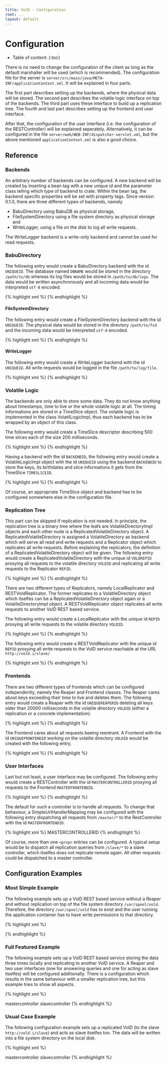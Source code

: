 ```yaml
---
title: VolD - Configuration
root: ..
layout: default
---
```



Configuration
=============

* Table of content:
{:toc}

There is no need to change the configuration of the client as long as the default marshaller will be used (which is recommended).
The configuration file for the server is `server/src/main/java/META-INF/applicationContext.xml`.
It will be explained in four parts.

The first part describes setting up the backends, where the physical data will be stored.
The second part describes the volatile logic interface on top of the backends.
The third part uses these interface to build up a replication tree.
The fourth and last part describes setting up the frontend and user interface.

After that, the configuration of the user interface (i.e. the configuration of the RESTController) will be explained seperately.
Alternatively, it can be configured in the file `server/web/WEB-INF/dispatcher-servlet.xml`, but the above mentioned `applicationContext.xml` is also a good choice.

Reference
---------

### Backends

An arbitrary number of backends can be configured.
A new backend will be created by inserting a bean tag with a new unique id and the parameter class telling which type of backend to crate.
Within the bean tag, the backend specific properties will be set with property tags.
Since version 0.1.0, there are three different types of backends, namely

- BabuDirectory using BabuDB as physical storage,
- FileSystemDirectory using a file system directory as physical storage and
- WriteLogger, using a file on the disk to log all write requests.

The WriteLogger backend is a write-only backend and cannot be used for read requests.

### BabuDirectory

The following entry would create a BabuDirectory backend with the id `UNIQUEID`.
The database named `DBNAME` would be stored in the directory `/path/to/db` whereas its log files would be stored in `/path/to/db/logs`.
The data would be written asynchronously and all incoming data would be interpreted `utf-8` encoded.
 
{% highlight xml %}
    <bean id="UNIQUEID" class="de.zib.vold.backend.BabuDirectory">
        <property name="databaseName" value="DBNAME" />
        <property name="dir" value="/path/to/db" />
        <property name="logDir" value="/path/to/db/logs" />
        <property name="sync" value="ASYNC" />
        <property name="enc" value="utf-8" />
    </bean>
{% endhighlight %}

#### FileSystemDirectory

The following entry would create a FileSystemDirectory backend with the id `UNIQUEID`.
The physical data would be stored in the directory `/path/to/fsd` and the incoming data would be interpreted `utf-8` encoded.

{% highlight xml %}
    <bean id="UNIQUEID" class="de.zib.vold.backend.FileSystemDirectory">
        <property name="rootPath" value="/path/to/fsd" />
        <property enc="utf-8" />
    </bean>
{% endhighlight %}

#### WriteLogger

The following entry would create a WriteLogger backend with the id `UNIQUEID`.
All write requests would be logged in the file `/path/to/log/file`.

{% highlight xml %}
    <bean id="UNIQUEID" class="de.zib.vold.backend.WriteLogger">
        <property name="logfile" value="/path/to/log/file" />
    </bean>
{% endhighlight %}

### Volatile Logic

The backends are only able to store some data.
They do not know anything about timestamps, time to live or the whole volatile logic at all.
The timing informations are stored in a TimeSlice object.
The volatile logic is implemented in the class VolatilLogicImpl, thus each backend has to be wrapped by an object of this class.

The following entry would create a TimeSlice descriptor describing 500 time slices each of the size 200 milliseconds.

{% highlight xml %}
    <bean id="timesliceid" class="de.zib.vold.volatilelogic.TimeSlice">
        <property name="numberOfSlices" value="500" />
        <property name="timeSliceSize" value="200" />
    </bean>
{% endhighlight %}

Having a backend with the id `BACKENDID`, the following entry would create a VolatileLogicImpl object with the id `UNIQUEID` using the backend `BACKENDID` to store the keys, its birthdates and slice informations it gets from the TimeSlice `TIMESLICEID`.

{% highlight xml %}
    <bean id="UNIQUEID" class="de.zib.vold.volatilelogic.VolatileLogicImpl">
        <property name="backend" ref="BACKENDID" />
        <proeprty name="timeslice" ref="TIMESLICEID" />
    </bean>
{% endhighlight %}

Of course, an appropriate TimeSlice object and backend has to be configured somewhere else in the configuration file.

### Replication Tree

This part can be skipped if replication is not needed.
In principle, the replication tree is a binary tree where the leafs are VolatileDirectoryImpl objects and each other node is a ReplicatedVolatileDirectory object.
A ReplicatedVolatileDirectory is assigned a VolatileDirectory as backend which will serve all read and write requests and a Replicator object which replicates all write requests.
Before explaining the replicators, the definition of a ReplicatedVolatileDirectory object will be given.
The following entry would create a ReplicatedVolatileDirectory with the unique id `VOLDREPID` proxying all requests to the volatile directory `VOLDID` and replicating all write requests to the Replicator `REPID`.

{% highlight xml %}
    <bean id="VOLDREPID" class="de.zib.vold.volatilelogic.ReplicatedVolatileDirectory">
        <property name="directory" ref="VOLDID" />
        <property name="replicator" ref="REPID" />
    </bean>
{% endhighlight %}

There are two different types of Replicators, namely LocalReplicator and RESTVoldReplicator.
The former replicates to a VolatileDirectory object which itselfes can be a ReplicatedVolatileDirectory object again or a VolatileDirectoryImpl object.
A RESTVoldReplicator object replicates all write requests to another VolD REST based service.

The following entry would create a LocalReplicator with the unique id `REPID` proxying all write requests to the volatile directory `VOLDID`.

{% highlight xml %}
    <bean id="REPID" class="de.zib.vold.replication.LocalReplicator">
        <property name="replica" ref="VOLDID" />
    </bean>
{% endhighlight %}

The following entry would create a RESTVoldReplicator with the unique id `REPID` proxying all write requests to the VolD service reachable at the URL `http://vold.i/slave/`

{% highlight xml %}
    <bean id="REPID" class="de.zib.vold.replication.RESTVoldReplicator">
        <property name="baseURL" value="http://vold.i/slave/" />
    </bean>
{% endhighlight %}

### Frontends

There are two different types of frontends which can be configured independently, namely the Reaper and Frontend classes.
The Reaper cares about keys exceeding their time to live and deletes them.
The following entry would create a Reaper with the id `UNIQUEREAPERID` deleting all keys older than 20000 milliseconds in the volatile directory `VOLDID` (either a replication or a concrete implementation).

{% highlight xml %}
    <bean id="UNIQUEREAPERID" class="de.zib.vold.frontend.Reaper">
        <property name="TTL" value="20000" />
        <property name="sicedDirectory" ref="VOLDID" />
    </bean>
{% endhighlight %}

The Frontend cares about all requests beeing reentrant.
A Frontend with the id `UNIQUEFRONTENDID` working on the volatile directory `VOLDID` would be created with the following entry.

{% highlight xml %}
    <bean id="UNIQUEFRONTENDID" class="de.zib.vold.frontend.Frontend">
        <property name="slicedDirectory" ref="VOLDID" />
    </bean>
{% endhighlight %}

### User Interfaces

Last but not least, a user interface may be configured.
The following entry would create a RESTController with the id `MASTERCONTROLLERID` proxying all requests to the Frontend `MASTERFRONTENDID`.

{% highlight xml %}
    <bean id="MASTERCONTROLLERID" class="de.zib.vold.userInterface.RESTController">
        <property name="frontend" ref="MASTERFRONTENDID" />
    </bean>
{% endhighlight %}

The default for such a controller is to handle all requests.
To change that behaviour, a SimpleUrlHandlerMapping may be configured with the following entry dispatching all requests from `/master/*` to the RestController with the id `MASTERFRONTENDID`.

{% highlight xml %}
    <bean class="org.springframework.web.servlet.handler.SimpleUrlHandlerMapping">
        <property name="mappings">
            <props>
                <prop key="/master/*">MASTERCONTROLLERID</prop>
            </props>
        </property>
    </bean>
{% endhighlight %}

Of course, more than one `<prop>` entries can be configured.
A typical setup would be to dispatch all replication queries from `/slave/*` to a slave controller, which itselfes does not replicate remote again.
All other requests could be dispatched to a master controller.

Configuration Examples
----------------------

### Most Simple Example

The following example sets up a VolD REST based service without a Reaper and without replication on top of the file system directory `/var/spool/vold`.
Therefore, the directory `/var/spool/vold` has to exist and the user running the application container has to have write permissions to that directory.

{% highlight xml %}
<bean id="backend" class="de.zib.vold.backend.FileSystemDirectory">
    <property name="rootPath" value="/var/spool/vold" />
    <property name="enc" value="utf-8" />
</bean>

<bean id="timeslice" class="de.zib.vold.volatilelogic.TimeSlice">
    <property name="numberOfSlices" value="60" />
    <property name="timeSliceSize" value="1000" />
    <!-- these values are choosen arbitrarily -->
</bean>

<bean id="voldi" class="de.zib.vold.volatilelogic.VolatileDirectoryImpl">
    <property name="timeslice" ref="timeslice" />
    <property name="backend" ref="backend" />
</bean>

<bean id="frontend" class="de.zib.vold.frontend.Frontend">
    <property name="volatileDirectory" ref="voldi" />
</bean>

<bean id="controller" class="de.zib.vold.userInterface.RESTController">
    <property name="frontend" ref="frontend" />
</bean>
{% endhighlight %}

### Full Featured Example

The following example sets up a VolD REST based service storing the data three times locally and replicating to another VolD service.
A Reaper and two user interfaces (one for answering queries and one for acting as slave itselfes) will be configured additionally.
There is a configuration which results in the same behaviour with a smaller replication tree, but this example tries to show all aspects.

{% highlight xml %}
<!-- --------------- BACKEND ------------------ -->

<bean id="backendfs" class="de.zib.vold.backend.FileSystemDirectory">
    <property name="rootPath" value="/var/spool/vold/fs/" />
    <property name="enc" value="utf-8" />
</bean>
<bean id="voldifs" class="de.zib.vold.volatilelogic.VolatileDirectoryImpl">
    <property name="timeslice" ref="timeslice" />
    <property name="backend" ref="backendfs" />
</bean>

<bean id="backendbabu" class="de.zib.vold.backend.BabuDirectory">
    <property name="databaseName" value="vold" />
    <property name="dir" value="/var/spool/vold/babu/" />
    <property name="logDir" value="/var/spool/vold/babu/logs/" />
    <property name="sync" value="ASYNC" />
    <property name="enc" value="utf-8" />
</bean>
<bean id="voldibabu" class="de.zib.vold.volatilelogic.VolatileDirectoryImpl">
    <property name="timeslice" ref="timeslice" />
    <property name="backend" ref="backendbabu" />
</bean>

<bean id="backendlogger" class="de.zib.vold.backend.WriteLogger">
    <property name="logfile" value="/var/spool/vold/write.logs" />
</bean>
<bean id="voldilogger" class="de.zib.vold.volatilelogic.VolatileDirectoryImpl">
    <property name="timeslice" ref="timeslice" />
    <property name="backend" ref="backendlogger" />
</bean>

<bean id="timeslice" class="de.zib.vold.volatilelogic.TimeSlice">
    <property name="numberOfSlices" value="60" />
    <property name="timeSliceSize" value="1000" />
</bean>

<!-- ---------- REPLICATION TREE -------------- -->

<!-- SLAVE TREE -->

<bean id="localreplogger" class="de.zib.vold.replication.LocalReplicator">
    <property name="replica" ref="voldilogger" />
</bean>

<bean id="repslave2" class="de.zib.vold.volatilelogic.ReplicatedVolatileDirectory">
    <property name="directory" ref="voldibabu" />
    <property name="replicator" ref="localreplogger" />
</bean>

<bean id="localrepslave" class="de.zib.vold.replication.LocalReplicator">
    <property name="replica" ref="repslave2" />
</bean>

<bean id="voldislave" class="de.zib.vold.volatilelogic.ReplicatedVolatileDirectory">
    <property name="directory" ref="voldifs" />
    <property name="replicator" ref="localrepslave" />
</bean>

<!-- MASTER TREE ON TOP OF SLAVE TREE -->

<bean id="remoterep2" class="de.zib.vold.replication.RESTVoldReplicator">
    <property name="baseURL" value="http://vold.i/slave/" />
</bean>

<bean id="repmaster2" class="de.zib.vold.volatilelogic.ReplicatedVolatileDirectory">
    <property name="directory" ref="voldislave" />
    <property name="replicator" ref="remoterep2" />
</bean>

<bean id="remoterep1" class="de.zib.vold.replication.RESTVoldReplicator">
    <property name="baseURL" value="http://vold.i2/slave/" />
</bean>

<bean id="voldimaster" class="de.zib.vold.volatilelogic.ReplicatedVolatileDirectory">
    <property name="directory" ref="repmaster2" />
    <property name="replicator" ref="remoterep1" />
</bean>

<!-- ----- FRONTEND AND USER INTERFACE -------- -->

<bean id="reaper" class="de.zib.vold.frontend.Reaper">
    <property name="TTL" value="3600000" /> <!-- one hour -->
    <property name="slicedDirectory" ref="voldislave" />
</bean>

<bean id="masterfrontend" class="de.zib.vold.frontend.Frontend">
    <property name="volatileDirectory" ref="voldimaster" />
</bean>

<bean id="mastercontroller" class="de.zib.vold.userInterface.RESTController">
    <property name="frontend" ref="masterfrontend" />
</bean>

<bean id="slavefrontend" class="de.zib.vold.frontend.Frontend">
    <property name="volatileDirectory" ref="voldislave" />
</bean>

<bean id="slavecontroller" class="de.zib.vold.userInterface.RESTController">
    <property name="frontend" ref="slavefrontend" />
</bean>

<bean class="org.springframework.web.servlet.handler.SimpleUrlHandlerMapping">
    <property name="mappings">
        <props>
            <prop key="/*">mastercontroller</prop>
            <prop key="/slave/*">slavecontroller</prop>
        </props>
    </property>
</bean>
{% endhighlight %}

### Usual Case Example

The following configuration example sets up a replicated VolD (to the slave `http://vold.i/slave`) and acts as slave itselfes too.
The data will be written into a file system directory on the local disk.

{% highlight xml %}
<!-- --------------- BACKEND ------------------ -->

<bean id="backend" class="de.zib.vold.backend.FileSystemDirectory">
    <property name="rootPath" value="/var/spool/vold" />
    <property name="enc" value="utf-8" />
</bean>

<bean id="timeslice" class="de.zib.vold.volatilelogic.TimeSlice">
    <property name="numberOfSlices" value="60" />
    <property name="timeSliceSize" value="1000" />
</bean>

<bean id="voldi" class="de.zib.vold.volatilelogic.VolatileDirectoryImpl">
    <property name="timeslice" ref="timeslice" />
    <property name="backend" ref="backend" />
</bean>

<!-- ---------- REPLICATION TREE -------------- -->

<bean id="slave" class="de.zib.vold.replication.RESTVoldReplicator">
    <property name="baseURL" value="http://vold.i/slave" />
</bean>

<bean id="voldimaster" class="de.zib.vold.volatilelogic.ReplicatedVolatileDirectory">
    <property name="directory" ref="voldi" />
    <property name="replicator" ref="slave" />
</bean>

<!-- ----- FRONTEND AND USER INTERFACE -------- -->

<bean id="reaper" class="de.zib.vold.frontend.Reaper">
    <property name="TTL" value="3600000" /> <!-- one hour -->
    <property name="slicedDirectory" ref="voldi" />
</bean>

<bean id="masterfrontend" class="de.zib.vold.frontend.Frontend">
    <property name="volatileDirectory" ref="voldimaster" />
</bean>

<bean id="mastercontroller" class="de.zib.vold.userInterface.RESTController">
    <property name="frontend" ref="masterfrontend" />
</bean>

<bean id="slavefrontend" class="de.zib.vold.frontend.Frontend">
    <property name="volatileDirectory" ref="voldi" />
</bean>

<bean id="slavecontroller" class="de.zib.vold.userInterface.RESTController">
    <property name="frontend" ref="slavefrontend" />
</bean>

<bean class="org.springframework.web.servlet.handler.SimpleUrlHandlerMapping">
    <property name="mappings">
        <props>
            <prop key="/*">mastercontroller</prop>
            <prop key="/slave/*">slavecontroller</prop>
        </props>
    </property>
</bean>
{% endhighlight %}

